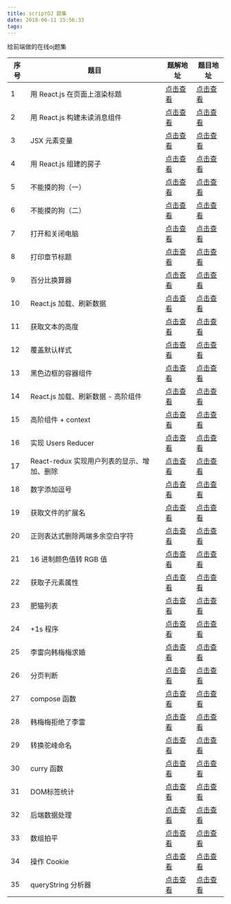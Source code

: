 ```yaml
---
title: scriptOJ 题集
date: 2018-06-11 15:56:33
tags:
---
```

给前端做的在线oj题集

<!--more-->

|序号|题目|题解地址|题目地址|
|--|--|--|--|
|1|用 React.js 在页面上渲染标题|[点击查看](https://github.com/hemisu/scriptOJ/blob/master/1.js)|[点击查看](http://scriptoj.mangojuice.top/problems/1)|
|2|用 React.js 构建未读消息组件|[点击查看](https://github.com/hemisu/scriptOJ/blob/master/2.js)|[点击查看](http://scriptoj.mangojuice.top/problems/2)|
|3|JSX 元素变量|[点击查看](https://github.com/hemisu/scriptOJ/blob/master/3.js)|[点击查看](http://scriptoj.mangojuice.top/problems/3)|
|4|用 React.js 组建的房子|[点击查看](https://github.com/hemisu/scriptOJ/blob/master/4.js)|[点击查看](http://scriptoj.mangojuice.top/problems/4)|
|5|	不能摸的狗（一）|[点击查看](https://github.com/hemisu/scriptOJ/blob/master/5.js)|[点击查看](http://scriptoj.mangojuice.top/problems/5)|
|6|	不能摸的狗（二）|[点击查看](https://github.com/hemisu/scriptOJ/blob/master/6.js)|[点击查看](http://scriptoj.mangojuice.top/problems/6)|
|7|打开和关闭电脑|[点击查看](https://github.com/hemisu/scriptOJ/blob/master/7.js)|[点击查看](http://scriptoj.mangojuice.top/problems/7)|
|8|打印章节标题|[点击查看](https://github.com/hemisu/scriptOJ/blob/master/8.js)|[点击查看](http://scriptoj.mangojuice.top/problems/8)|
|9|百分比换算器|[点击查看](https://github.com/hemisu/scriptOJ/blob/master/9.js)|[点击查看](http://scriptoj.mangojuice.top/problems/9)|
|10|React.js 加载、刷新数据|[点击查看](https://github.com/hemisu/scriptOJ/blob/master/10.js)|[点击查看](http://scriptoj.mangojuice.top/problems/10)|
|11|获取文本的高度|[点击查看](https://github.com/hemisu/scriptOJ/blob/master/11.js)|[点击查看](http://scriptoj.mangojuice.top/problems/11)|
|12|覆盖默认样式|[点击查看](https://github.com/hemisu/scriptOJ/blob/master/12.js)|[点击查看](http://scriptoj.mangojuice.top/problems/12)|
|13|黑色边框的容器组件|[点击查看](https://github.com/hemisu/scriptOJ/blob/master/13.js)|[点击查看](http://scriptoj.mangojuice.top/problems/13)|
|14|React.js 加载、刷新数据 - 高阶组件|[点击查看](https://github.com/hemisu/scriptOJ/blob/master/14.js)|[点击查看](http://scriptoj.mangojuice.top/problems/14)|
|15|高阶组件 + context|[点击查看](https://github.com/hemisu/scriptOJ/blob/master/15.js)|[点击查看](http://scriptoj.mangojuice.top/problems/15)|
|16|实现 Users Reducer|[点击查看](https://github.com/hemisu/scriptOJ/blob/master/16.js)|[点击查看](http://scriptoj.mangojuice.top/problems/16)|
|17|React-redux 实现用户列表的显示、增加、删除|[点击查看](https://github.com/hemisu/scriptOJ/blob/master/17.js)|[点击查看](http://scriptoj.mangojuice.top/problems/17)|
|18|数字添加逗号|[点击查看](https://github.com/hemisu/scriptOJ/blob/master/18.js)|[点击查看](http://scriptoj.mangojuice.top/problems/18)|
|19|获取文件的扩展名|[点击查看](https://github.com/hemisu/scriptOJ/blob/master/19.js)|[点击查看](http://scriptoj.mangojuice.top/problems/19)|
|20|正则表达式删除两端多余空白字符|[点击查看](https://github.com/hemisu/scriptOJ/blob/master/20.js)|[点击查看](http://scriptoj.mangojuice.top/problems/20)|
|21|16 进制颜色值转 RGB 值|[点击查看](https://github.com/hemisu/scriptOJ/blob/master/21.js)|[点击查看](http://scriptoj.mangojuice.top/problems/21)|
|22|获取子元素属性|[点击查看](https://github.com/hemisu/scriptOJ/blob/master/22.js)|[点击查看](http://scriptoj.mangojuice.top/problems/22)|
|23|肥猫列表|[点击查看](https://github.com/hemisu/scriptOJ/blob/master/23.js)|[点击查看](http://scriptoj.mangojuice.top/problems/23)|
|24|+1s 程序|[点击查看](https://github.com/hemisu/scriptOJ/blob/master/24.js)|[点击查看](http://scriptoj.mangojuice.top/problems/24)|
|25|李雷向韩梅梅求婚|[点击查看](https://github.com/hemisu/scriptOJ/blob/master/25.js)|[点击查看](http://scriptoj.mangojuice.top/problems/25)|
|26|分页判断|[点击查看](https://github.com/hemisu/scriptOJ/blob/master/26.js)|[点击查看](http://scriptoj.mangojuice.top/problems/26)|
|27|compose 函数|[点击查看](https://github.com/hemisu/scriptOJ/blob/master/27.js)|[点击查看](http://scriptoj.mangojuice.top/problems/27)|
|28|韩梅梅拒绝了李雷|[点击查看](https://github.com/hemisu/scriptOJ/blob/master/28.js)|[点击查看](http://scriptoj.mangojuice.top/problems/28)|
|29|转换驼峰命名|[点击查看](https://github.com/hemisu/scriptOJ/blob/master/29.js)|[点击查看](http://scriptoj.mangojuice.top/problems/29)|
|30|curry 函数|[点击查看](https://github.com/hemisu/scriptOJ/blob/master/30.js)|[点击查看](http://scriptoj.mangojuice.top/problems/30)|
|31|DOM标签统计|[点击查看](https://github.com/hemisu/scriptOJ/blob/master/31.js)|[点击查看](http://scriptoj.mangojuice.top/problems/31)|
|32|后端数据处理|[点击查看](https://github.com/hemisu/scriptOJ/blob/master/32.js)|[点击查看](http://scriptoj.mangojuice.top/problems/32)|
|33|数组拍平|[点击查看](https://github.com/hemisu/scriptOJ/blob/master/33.js)|[点击查看](http://scriptoj.mangojuice.top/problems/33)|
|34|操作 Cookie|[点击查看](https://github.com/hemisu/scriptOJ/blob/master/34.js)|[点击查看](http://scriptoj.mangojuice.top/problems/34)|
|35|queryString 分析器|[点击查看](https://github.com/hemisu/scriptOJ/blob/master/35.js)|[点击查看](http://scriptoj.mangojuice.top/problems/35)|